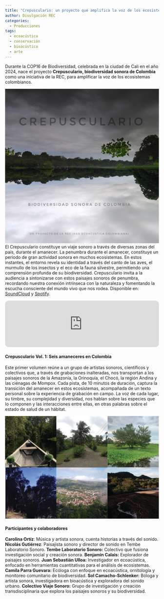 ```yaml
---
title: "Crepusculario: un proyecto que amplifica la voz de los ecosistemas colombianos a través de la escucha de los paisajes sonoros"
author: Divulgación REC
categories:
  - Producciones
tags:
  - ecoacústica
  - conservación
  - bioacústica
  - arte
---
```


Durante la COP16 de Biodiversidad, celebrada en la ciudad de Cali en el año 2024, nace el proyecto **Crepusculario, biodiversidad sonora de Colombia** como una iniciativa de la REC, para amplificar la voz de los ecosistemas colombianos. 

![Portada Crepusculario](/assets/images/portada_crepusculario.jpeg)
El Crepusculario constituye un viaje sonoro a través de diversas zonas del país, durante el amanecer. La penumbra durante el amanecer, constituye un periodo de gran actividad sonora en muchos ecosistemas. En estos instantes, el entorno revela su identidad a través del canto de las aves, el murmullo de los insectos y el eco de la fauna silvestre, permitiendo una comprensión profunda de su biodiversidad. Crepusculario invita a la audiencia a sintonizarse con estos paisajes sonoros de penumbra, recordando nuestra conexión intrínseca con la naturaleza y fomentando la escucha consciente del mundo vivo que nos rodea. Disponible en: [SoundCloud](soundcloud.com/colectivoviajesonoro) y [Spotify](https://open.spotify.com/show/6if6tzlPSLMkmmCLkAwJXH?si=d52f820bf29449e0).

<iframe style="border-radius:12px" src="https://open.spotify.com/embed/show/6if6tzlPSLMkmmCLkAwJXH?utm_source=generator" width="100%" height="152" frameBorder="0" allowfullscreen="" allow="autoplay; clipboard-write; encrypted-media; fullscreen; picture-in-picture" loading="lazy"></iframe>


#### Crepusculario Vol. 1: Seis amaneceres en Colombia
Este primer volumen reúne a un grupo de artistas sonoros, científicos y colectivos que, a través de grabaciones inalteradas, nos transportan a los paisajes sonoros de la Amazonía, la Orinoquía, el Chocó, la región Andina y las ciénagas de Mompox. Cada pista, de 10 minutos de duración, captura la transición del amanecer en estos ecosistemas, acompañada de un texto personal sobre la experiencia de grabación en campo. La voz de cada lugar, su timbre, su complejidad y diversidad, nos hablan sobre las especies que lo componen y las interacciones entre ellas, en otras palabras sobre el estado de salud de un hábitat.

![Portada Crepusculario](/assets/images/paisajes_amaneceres_crepusculario.jpg)

#### Participantes y colaboradores
**Carolina Ortíz**: Música y artista sonora, cuenta historias a través del sonido.
**Nicolás Gutiérrez**: Paisajista sonoro y director de sonido en Tembe Laboratorio Sonoro.
**Tembe Laboratorio Sonoro:** Colectivo que fusiona investigación social y creación sonora.
**Benjamin Calais:** Explorador de paisajes sonoros.
**Juan Sebastián Ulloa:** Investigador en ecoacústica, enfocado en herramientas cuantitativas para el análisis de ecosistemas.
**Camila Parra Guevara:** Ecóloga con enfoque en ecoacústica, ornitología y monitoreo comunitario de biodiversidad.
**Sol Camacho-Schlenker:** Bóloga y artista sonora, investigadora en bioacústica y exploradora del sonido urbano.
**Colectivo Viaje Sonoro:** Grupo de investigación y creación transdisciplinaria que explora los paisajes sonoros y su biodiversidad.

